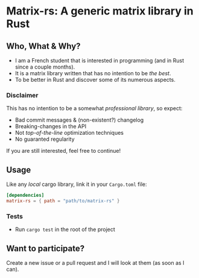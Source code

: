 # Matrix-rs: A generic matrix library in Rust

## Who, What & Why?
- I am a French student that is interested in programming (and in Rust since a couple months).
- It is a matrix library written that has no intention to be *the best*.
- To be better in Rust and discover some of its numerous aspects.

### Disclaimer
This has no intention to be a somewhat *professional library*, so expect:
- Bad commit messages & (non-existent?) changelog
- Breaking-changes in the API
- Not *top-of-the-line* optimization techniques
- No guaranted regularity

If you are still interested, feel free to continue!

## Usage
Like any *local* cargo library, link it in your `Cargo.toml` file:
```toml
[dependencies]
matrix-rs = { path = "path/to/matrix-rs" }
```

### Tests
- Run `cargo test` in the root of the project

## Want to participate?
Create a new issue or a pull request and I will look at them (as soon as I can).

